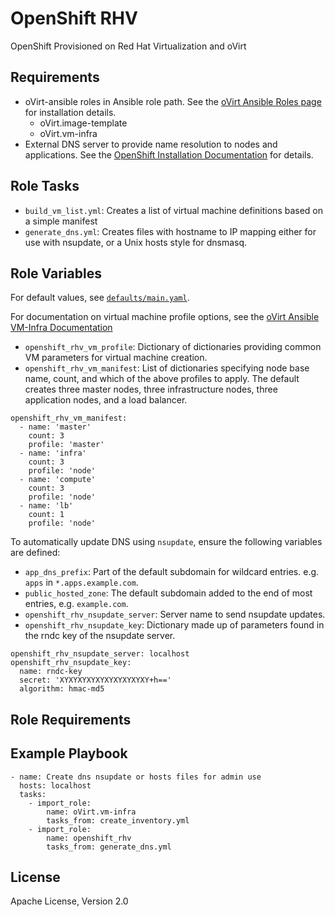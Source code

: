 OpenShift RHV
=============

OpenShift Provisioned on Red Hat Virtualization and oVirt

Requirements
------------

* oVirt-ansible roles in Ansible role path. See the [oVirt Ansible Roles page](https://github.com/ovirt/ovirt-ansible/) for installation details.
  * oVirt.image-template
  * oVirt.vm-infra
* External DNS server to provide name resolution to nodes and applications. See the [OpenShift Installation Documentation](https://docs.openshift.com/container-platform/3.9/install_config/install/prerequisites.html#prereq-dns) for details.

Role Tasks
----------

* `build_vm_list.yml`: Creates a list of virtual machine definitions based on a simple manifest
* `generate_dns.yml`: Creates files with hostname to IP mapping either for use with nsupdate, or a Unix hosts style for dnsmasq.

Role Variables
--------------

For default values, see [`defaults/main.yaml`](defaults/main.yaml).

For documentation on virtual machine profile options, see the [oVirt Ansible VM-Infra Documentation](https://github.com/oVirt/ovirt-ansible-vm-infra)

- `openshift_rhv_vm_profile`: Dictionary of dictionaries providing common VM parameters for virtual machine creation.
- `openshift_rhv_vm_manifest`: List of dictionaries specifying node base name, count, and which of the above profiles to apply. The default creates three master nodes, three infrastructure nodes, three application nodes, and a load balancer.

```
openshift_rhv_vm_manifest:
  - name: 'master'
    count: 3
    profile: 'master'
  - name: 'infra'
    count: 3
    profile: 'node'
  - name: 'compute'
    count: 3
    profile: 'node'
  - name: 'lb'
    count: 1
    profile: 'node'
```

To automatically update DNS using `nsupdate`, ensure the following variables are defined:

- `app_dns_prefix`: Part of the default subdomain for wildcard entries. e.g. `apps` in `*.apps.example.com`.
- `public_hosted_zone`: The default subdomain added to the end of most entries, e.g. `example.com`.
- `openshift_rhv_nsupdate_server`: Server name to send nsupdate updates.
- `openshift_rhv_nsupdate_key`: Dictionary made up of parameters found in the rndc key of the nsupdate server.

```
openshift_rhv_nsupdate_server: localhost
openshift_rhv_nsupdate_key:
  name: rndc-key
  secret: 'XYXYXYXYXYXYXYXYXYXY+h=='
  algorithm: hmac-md5
```

Role Requirements
-----------------

Example Playbook
----------------

```
- name: Create dns nsupdate or hosts files for admin use
  hosts: localhost
  tasks:
    - import_role:
        name: oVirt.vm-infra
        tasks_from: create_inventory.yml
    - import_role:
        name: openshift_rhv
        tasks_from: generate_dns.yml
```

License
-------

Apache License, Version 2.0
